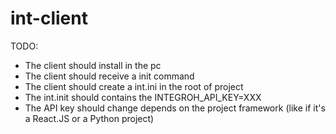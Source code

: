 # int-client

TODO:
- The client should install in the pc
- The client should receive a init command
- The client should create a int.ini in the root of project
- The int.init should contains the INTEGROH_API_KEY=XXX
- The API key should change depends on the project framework (like if it's a React.JS or a Python project)
